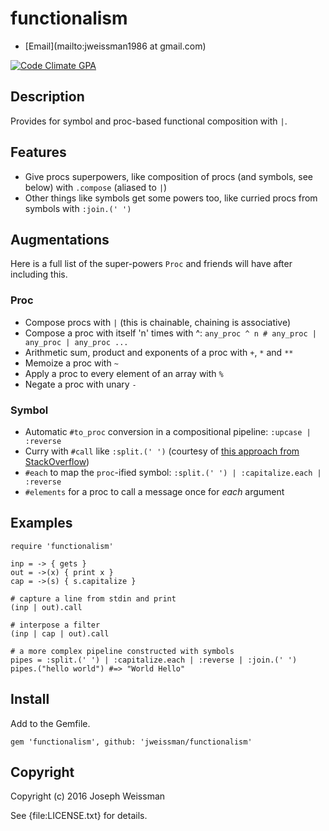 # functionalism

* [Email](mailto:jweissman1986 at gmail.com)

[![Code Climate GPA](https://codeclimate.com/github/jweissman/functionalism/badges/gpa.svg)](https://codeclimate.com/github/jweissman/functionalism)

## Description

Provides for symbol and proc-based functional composition with `|`.

## Features

  - Give procs superpowers, like composition of procs (and symbols, see below) with `.compose` (aliased to `|`)
  - Other things like symbols get some powers too, like curried procs from symbols with `:join.(' ')`

## Augmentations

Here is a full list of the super-powers `Proc` and friends will have after including this.

### Proc

  - Compose procs with `|` (this is chainable, chaining is associative)
  - Compose a proc with itself 'n' times with ^: `any_proc ^ n # any_proc | any_proc | any_proc ...`
  - Arithmetic sum, product and exponents of a proc with `+`, `*` and `**`
  - Memoize a proc with `~`
  - Apply a proc to every element of an array with `%`
  - Negate a proc with unary `-`

### Symbol

  - Automatic `#to_proc` conversion in a compositional pipeline: `:upcase | :reverse`
  - Curry with `#call` like `:split.(' ')` (courtesy of [this approach from StackOverflow](http://stackoverflow.com/questions/23695653/can-you-supply-arguments-to-the-mapmethod-syntax-in-ruby))
  - `#each` to map the `proc`-ified symbol: `:split.(' ') | :capitalize.each | :reverse`
  - `#elements` for a proc to call a message once for *each* argument

## Examples

    require 'functionalism'

    inp = -> { gets }
    out = ->(x) { print x }
    cap = ->(s) { s.capitalize }

    # capture a line from stdin and print
    (inp | out).call

    # interpose a filter
    (inp | cap | out).call

    # a more complex pipeline constructed with symbols
    pipes = :split.(' ') | :capitalize.each | :reverse | :join.(' ')
    pipes.("hello world") #=> "World Hello"

## Install

  Add to the Gemfile.

    gem 'functionalism', github: 'jweissman/functionalism'

## Copyright

Copyright (c) 2016 Joseph Weissman

See {file:LICENSE.txt} for details.
